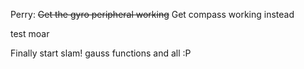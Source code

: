 Perry:
<strike>Get the gyro peripheral working</strike>
Get compass working instead

test moar

Finally start slam! gauss functions and all :P
